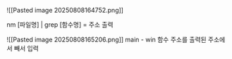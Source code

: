 ![[Pasted image 20250808164752.png]]

nm [파일명] | grep [함수명] = 주소 출력

![[Pasted image 20250808165206.png]]
main - win 함수 주소를 출력된 주소에서 빼서 입력